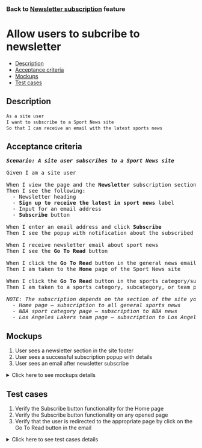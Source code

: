 ### Back to [Newsletter subscription](../../) feature

# Allow users to subcribe to newsletter

- [Description](#description)
- [Acceptance criteria](#acceptance-criteria)
- [Mockups](#mockups)
- [Test cases](#test-cases)

## Description

    As a site user
    I want to subscribe to a Sport News site
    So that I can receive an email with the latest sports news

## Acceptance criteria

<pre>
<b><i>Scenario: A site user subscribes to a Sport News site</i></b>

Given I am a site user

When I view the page and the <b>Newsletter</b> subscription section in the site footer
Then I see the following:
  - Newsletter heading
  - <b>Sign up to receive the latest in sport news</b> label
  - Input for an email address
  - <b>Subscribe</b> button

When I enter an email address and click <b>Subscribe</b>
Then I see the popup with notification about the subscribed news category

When I receive newsletter email about sport news
Then I see the <b>Go To Read</b> button

When I click the <b>Go To Read</b> button in the general news email
Then I am taken to the <b>Home</b> page of the Sport News site 

When I click the <b>Go To Read</b> button in the sports category/subcategory/team news email
Then I am taken to a sports category, subcategory, or team page of the Sport News site

<i>NOTE: The subscription depends on the section of the site you are currenntly on, for example:
  - Home page – subscription to all general sports news
  - NBA sport category page – subscription to NBA news
  - Los Angeles Lakers team page – subscription to Los Angeles Lakers team news</i>
</pre>

## Mockups

1. User sees a newsletter section in the site footer
2. User sees a successful subscription popup with details
3. User sees an email after newsletter subscribe

<details>
  <summary>Click here to see mockups details</summary>

**1. User sees a newsletter section in the site footer:**

![User sees a newsletter section in the site footer](/products/sport_news_portal/web_application_features/newsletter_email/images/site_footer.png)

**2. User sees a successful subscription popup with details:**

![User sees a successful subscription popup with details](/products/sport_news_portal/web_application_features/newsletter_email/images/successful_subscription.png)

**3. User sees an email after newsletter subscribe:**

![User sees an email after newsletter subscribe](/products/sport_news_portal/web_application_features/newsletter_email/images/news_email.png)

</details>

## Test cases

1. Verify the Subscribe button functionality for the Home page
2. Verify the Subscribe button functionality on any opened page
3. Verify that the user is redirected to the appropriate page by click on the Go To Read button in the email

<details>
  <summary>Click here to see test cases details</summary>

### **#1. Verify the Subscribe button functionality for the Home page**

|Preconditions|Steps|Expected result
--------------|-----|----------
|- On the site footer -> <b>Newsletter</b>|1) In the <b>Your email address</b> field, enter an email address</br>2) Click <b>Subscribe</b></br>3) Verify that the user is subscribed to all general sports news|2) The popup appears with a notification that the user is subscribed to all general sports news</br>3) User receives an email with the latest news from all categories on a daily basis|

### **#2. Verify the Subscribe button functionality on any opened page**

|Preconditions|Steps|Expected result
--------------|-----|----------
|- On the <b>NBA</b> league page/<b>Los Angeles Lakers</b> team page</br>- On the site footer -> <b>Newsletter</b>|1) In the <b>Your email address</b> field, enter the user email address</br>2) Click <b>Subscribe</b></br>3) Verify that the user is subscribed to <b>NBA</b> league/<b>Los Angeles Lakers</b> team news|2) The popup appears with a notification that the user is subscribed to <b>NBA</b> league/<b>Los Angeles Lakers</b> team news</br>3) User receives an email with the latest news from the appropriate category/team page on a daily basis|

### **#3. Verify that the user is redirected to the appropriate page by click on the Go To Read button in the email**

|Preconditions|Steps|Expected result
--------------|-----|----------
|- The user is subscribed and received an email with general news</br>- The user is subscribed and received an email with category, subcategory, or team news|1) Open an email with general news</br>2) Click <b>Go to read</b></br>3) Open an email with category, subcategory, or team news</br>4) Click <b>Go to read</b>|2) The page with general news (<b>Home</b>) is opened</br>4) The page with category, subcategory, or team news is opened|

</details>
